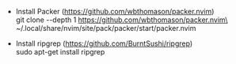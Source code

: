 * Install Packer (https://github.com/wbthomason/packer.nvim)  
git clone --depth 1 https://github.com/wbthomason/packer.nvim\
 ~/.local/share/nvim/site/pack/packer/start/packer.nvim

 * Install ripgrep (https://github.com/BurntSushi/ripgrep)  
sudo apt-get install ripgrep 
